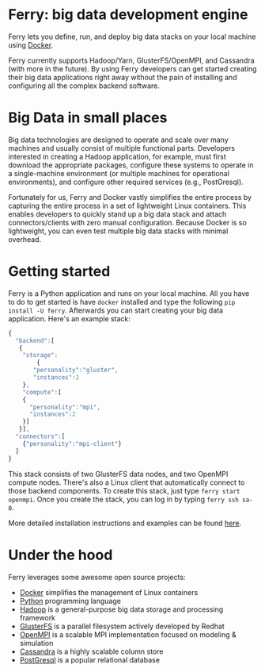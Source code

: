 Ferry: big data development engine
====================================

Ferry lets you define, run, and deploy big data stacks on your local machine using [Docker](https://www.docker.io).

Ferry currently supports Hadoop/Yarn, GlusterFS/OpenMPI, and Cassandra (with more in the future). 
By using Ferry developers can get started creating their big data applications right away without
the pain of installing and configuring all the complex backend software.

Big Data in small places
========================

Big data technologies are designed to operate and scale over many machines and usually consist
of multiple functional parts. Developers interested in creating a 
Hadoop application, for example, must first download the appropriate packages, configure these
systems to operate in a single-machine environment (or multiple machines for operational environments), 
and configure other required services (e.g., PostGresql). 

Fortunately for us, Ferry and Docker vastly simplifies the entire process by capturing the entire process
in a set of lightweight Linux containers. This enables developers to quickly stand up a big data stack and 
attach connectors/clients with zero manual configuration. Because Docker is so lightweight, you can even test 
multiple big data stacks with minimal overhead. 

Getting started
===============

Ferry is a Python application and runs on your local machine. All you have to do to get started is have
`docker` installed and type the following `pip install -U ferry`. Afterwards you can start creating
your big data application. Here's an example stack:

```javascript
{
  "backend":[
   {
    "storage":
        {
  	   "personality":"gluster",
  	   "instances":2
	},
    "compute":[
	{
	  "personality":"mpi",
	  "instances":2
	}]
   }],
  "connectors":[
	{"personality":"mpi-client"}
  ]
}
```

This stack consists of two GlusterFS data nodes, and two OpenMPI compute nodes. There's also a Linux
client that automatically connect to those backend components. To create this stack, just type
`ferry start openmpi`. Once you create the stack, you can log in by typing `ferry ssh sa-0`. 

More detailed installation instructions and examples can be found [here](http://ferry.opencore.io). 

Under the hood
==============

Ferry leverages some awesome open source projects:

* [Docker](https://www.docker.io) simplifies the management of Linux containers
* [Python](http://www.python.org) programming language
* [Hadoop](http://hadoop.apache.org) is a general-purpose big data storage and processing framework
* [GlusterFS](http://www.gluster.org) is a parallel filesystem actively developed by Redhat
* [OpenMPI](http://www.open-mpi.org) is a scalable MPI implementation focused on modeling & simulation
* [Cassandra](http://cassandra.apache.org) is a highly scalable column store
* [PostGresql](http://postgresql.org) is a popular relational database
